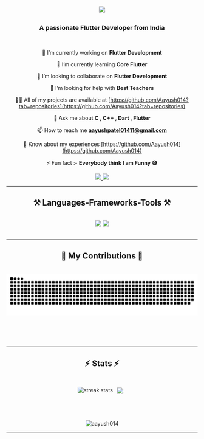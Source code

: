 <h1 align="center">
    <img src="https://readme-typing-svg.herokuapp.com/?font=Righteous&size=35&center=true&vCenter=true&width=500&height=70&duration=4000&lines=Hey+There!+👋;+I'm+Aayush+Patel!;" />
</h1>

<h3 align="center">A passionate Flutter Developer from India</h3>
<br/>

<div align="center">

 🔭 I’m currently working on **Flutter Development**

 🌱 I’m currently learning **Core Flutter**

 👯 I’m looking to collaborate on **Flutter Development**

 🤝 I’m looking for help with **Best Teachers**

 👨‍💻 All of my projects are available at [https://github.com/Aayush014?tab=repositories](https://github.com/Aayush014?tab=repositories)

 💬 Ask me about **C , C++ , Dart , Flutter**

 📫 How to reach me **aayushpatel01411@gmail.com**

 📄 Know about my experiences [https://github.com/Aayush014](https://github.com/Aayush014)

 ⚡ Fun fact :- **Everybody think I am Funny :sweat_smile:**

 </div>
 
<div align="center"> 
  <a href="aayushpatel01411@gmail.com">
    <img src="https://img.shields.io/badge/Gmail-333333?style=for-the-badge&logo=gmail&logoColor=red" />
  </a>
  <a href="https://instagram.com/aayush_patel_014?igshid=YzAwZjE1ZTI0Zg==" target="_blank">
    <img src="https://img.shields.io/badge/Instagram-0077B5?style=for-the-badge&logo=instagram&logoColor=white" target="_blank" />
  </a>
  
</div>

 <hr/>
 
<h2 align="center">⚒️ Languages-Frameworks-Tools ⚒️</h2>
<br/>
<div align="center">
    <img src="https://skillicons.dev/icons?i=aiscript,androidstudio,aws,c,cpp,cmake,github,figma,git" />
    <img src="https://skillicons.dev/icons?i=discord,python,bots,flutter,gcp,firebase,kotlin,linkedin,java,visualstudio,twitter" /><br>
</div>

<br/>
<hr/>

<div align="center">
  <h2>🐍 My Contributions 🐍</h2>
  <br>
  <img alt="snake eating my contributions" src="https://raw.githubusercontent.com/salesp07/salesp07/output/github-contribution-grid-snake.svg" />
  
  <br/><br/><br/>
</div>

<hr/>

<h2 align="center">⚡ Stats ⚡</h2>
<br>
<div align=center>
  <img width=390 height=162.84 src="https://github-readme-stats.vercel.app/api?username=Aayush014&theme=algolia&show_icons=true&rank_icon=github&border_radius=20&count_private=true" alt="streak stats"/>
<!--   <img width=390 height=162.84 src="https://github-readme-streak-stats.herokuapp.com/?user=Aayush014&theme=algolia&border_radius=20" alt="readme stats"/>
  <br/> -->
   <img align="center" style="margin:0.5rem" src="https://github-readme-stats.vercel.app/api/top-langs/?username=Aayush014&layout=donut-vertical&show_icons=true&rank_icon=github&border_radius=20&title_color=00AEFF&text_color=c9cacc&icon_color=4AB197&bg_color=050F2C"/>
</div>

<br/><br/>
<p align="center"> <img src="https://komarev.com/ghpvc/?username=aayush014&label=Profile%20views&color=0e75b6&style=flat" alt="aayush014" /> </p>

<hr/>

<br/>
